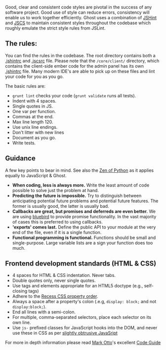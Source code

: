 Good, clear and consistent code styles are pivotal in the success of any software project. Good use of style can reduce errors, consistency will enable us to work together efficiently. Ghost uses a combination of [JSHint](http://www.jshint.com/) and [JSCS](https://github.com/jscs-dev/node-jscs) to maintain consistent styles throughout the codebase which roughly emulate the strict style rules from JSLint.

## The rules:

You can find the rules in the codebase. The root directory contains both a [.jshintrc](https://github.com/TryGhost/Ghost/blob/master/.jshintrc) and [.jscsrc](https://github.com/TryGhost/Ghost/blob/master/.jscsrc) file. Please note that the `/core/client/` directory, which contains the client-side ember code for the admin panel has its own [.jshintrc](https://github.com/TryGhost/Ghost/blob/master/core/client/.jshintrc) file. Many modern IDE's are able to pick up on these files and lint your code for you as you go.

The basic rules are:

* `grunt lint` checks your code (`grunt validate` runs all tests).
* Indent with 4 spaces.
* Single quotes in JS.
* One var per function.
* Commas at the end.
* Max line length 120.
* Use unix line endings.
* Don't litter with new lines
* Document as you go.
* Write tests.

## Guidance

A few key points to bear in mind. See also the [Zen of Python](http://www.python.org/dev/peps/pep-0020/) as it applies equally to JavaScript & Ghost.

* **When coding, less is always more.** Write the least amount of code possible to solve just the problem at hand. 
* **Predicting the future is impossible.** Try to distinguish between anticipating potential future problems and potential future features. The former is usually good, the latter is usually bad.
* **Callbacks are great, but promises and deferreds are even better.** We are using [bluebird](https://github.com/petkaantonov/bluebird) to provide promise functionality. In the vast majority of cases this is preferred to using callbacks.
* **'exports' comes last.** Define the public API to your module at the very end of the file, even if it is a single function.
* **Functional programming is functional.** Functions should be small and single-purpose. Large variable lists are a sign your function does too much.

## Frontend development standards (HTML & CSS)

- 4 spaces for HTML & CSS indentation. Never tabs.
- Double quotes only, never single quotes.
- Use tags and elements appropriate for an HTML5 doctype (e.g., self-closing tags)
- Adhere to the [Recess CSS property order](http://markdotto.com/2011/11/29/css-property-order/).
- Always a space after a property's colon (.e.g, `display: block;` and not `display:block;`).
- End all lines with a semi-colon.
- For multiple, comma-separated selectors, place each selector on its own line.
- Use `js-` prefixed classes for JavaScript hooks into the DOM, and never use these in CSS as per [slightly obtrusive JavaSript](http://ozmm.org/posts/slightly_obtrusive_javascript.html)

For more in depth information please read [Mark Otto](http://github.com/mdo)'s excellent [Code Guide](http://github.com/mdo/code-guide)